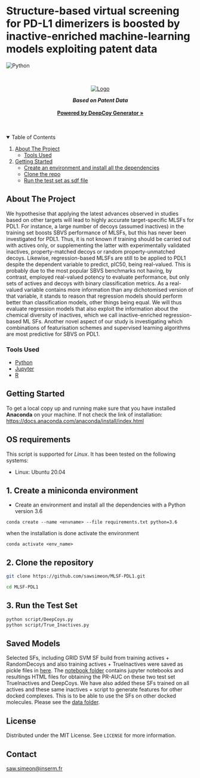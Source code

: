 # Structure-based virtual screening for PD-L1 dimerizers is boosted by inactive-enriched machine-learning models exploiting patent data

<!--
*** Thanks for checking out the Best-README-Template. If you have a suggestion
*** that would make this better, please fork the repo and create a pull request
*** or simply open an issue with the tag "enhancement".
*** Thanks again! Now go create something AMAZING! :D
-->


<!-- PROJECT SHIELDS -->
<!--
*** I'm using markdown "reference style" links for readability.
*** Reference links are enclosed in brackets [ ] instead of parentheses ( ).
*** See the bottom of this document for the declaration of the reference variables
*** for contributors-url, forks-url, etc. This is an optional, concise syntax you may use.
*** https://www.markdownguide.org/basic-syntax/#reference-style-links
-->
![Python][python-shield]


<!-- PROJECT LOGO -->
<br />
<p align="center">
  <a href="https://github.com/othneildrew/Best-README-Template">
    <img src="https://github.com/sawsimeon/MLSF-PDL1/blob/main/MLSF_PDL1_logo.png.png" alt="Logo" >
  </a>


  <p align="center">
    <span style="font-weight:bold; font-style:italic">Based on Patent Data </span> 
    <br />
    <br>
    <a href="https://academic.oup.com/bioinformatics/article/37/15/2134/6126797"><strong>Powered by DeepCoy Generator »</strong></a><br>
    <br />
    <br />

  </p>
</p>



<!-- TABLE OF CONTENTS -->
<details open="open">
  <summary>Table of Contents</summary>
  <ol>
    <li>
      <a href="#about-the-project">About The Project</a>
      <ul>
        <li><a href="#tools-used">Tools Used</a></li>
      </ul>
    </li>
    <li>
      <a href="#getting-started">Getting Started</a>
      <ul>
        <li><a href="#conda">Create an environment and install all the dependencies</a></li>
        <li><a href="#clone">Clone the repo</a></li>
        <li><a href="#Running">Run the test set as sdf file</a></li>
      </ul>
    </li>
</details>



<!-- ABOUT THE PROJECT -->
## About The Project
We hypothesise that applying the latest advances observed in studies based on other targets will lead to highly accurate target-specific MLSFs for PDL1. For instance, a large number of decoys (assumed inactives) in the training set boosts SBVS performance of MLSFs, but this has never been investigated for PDL1. Thus, it is not known if training should be carried out with actives only, or supplementing the latter with experimentally validated inactives, property-matched decoys or random property-unmatched decoys. Likewise, regression-based MLSFs are still to be applied to PDL1 despite the dependent variable to predict, pIC50, being real-valued. This is probably due to the most popular SBVS benchmarks not having, by contrast, employed real-valued potency to evaluate performance, but only sets of actives and decoys with binary classification metrics. As a real-valued variable contains more information than any dichotomised version of that variable, it stands to reason that regression models should perform better than classification models, other things being equal. We will thus evaluate regression models that also exploit the information about the chemical diversity of inactives, which we call inactive-enriched regression-based ML SFs. Another novel aspect of our study is investigating which combinations of featurisation schemes and supervised learning algorithms are most predictive for SBVS on PDL1. 

### Tools Used

* [Python](https://www.python.org/)
* [Jupyter](https://jupyter.org/)
* [R](https://www.r-project.org/)




<!-- GETTING STARTED -->
## Getting Started

To get a local copy up and running make sure that you have installed **Anaconda** on your machine. If not check the link of installation: https://docs.anaconda.com/anaconda/install/index.html 

  ## OS requirements
  This script is supported for *Linux*. It has been tested on the following systems:
  + Linux: Ubuntu 20.04
  
  
## 1. <span id="conda">Create a miniconda environment</span> 
* Create an environment and install all the dependencies with a Python version 3.6

```{sh}
conda create --name <envname> --file requirements.txt python=3.6
```
when the installation is done activate the environment
```{sh}
conda activate <env_name>
```

## 2. <span id="clone">Clone the repository</span>  

  ```sh
  git clone https://github.com/sawsimeon/MLSF-PDL1.git
  
  cd MLSF-PDL1
  ```

## 3. <span id="Running">Run the Test Set</span>
   ```sh
   python script/DeepCoys.py
   python script/True_Inactives.py
   ```

## Saved Models
  
Selected SFs, including GRID SVM SF build from training actives + RandomDecoys and also training actives + TrueInactives were saved as pickle files in [here](https://github.com/sawsimeon/MLSF-PDL1/tree/main/models). The [notebook folder](https://github.com/sawsimeon/MLSF-PDL1/tree/main/notebooks) contains jupyter notebooks and resultings HTML files for obtaining the PR-AUC on these two test set TrueInactives and DeepCoys. We have also added these SFs trained on all actives and these same inactives + script to generate features for other docked complexes. This is to be able to use the SFs on other docked molecules. Please see the [data folder](https://github.com/sawsimeon/MLSF-PDL1/tree/main/data).  


<!-- LICENSE -->
## License

Distributed under the MIT License. See `LICENSE` for more information.



<!-- CONTACT -->
## Contact


saw.simeon@inserm.fr






<!-- MARKDOWN LINKS & IMAGES -->
<!-- https://www.markdownguide.org/basic-syntax/#reference-style-links -->
[python-shield]:https://img.shields.io/badge/Python-3.6-blue?style=for-the-badge&logo=python
[license-shield]: https://img.shields.io/badge/django-3.0.3-blue?style=for-the-badge&logo=django
[license-url]: https://www.djangoproject.com/
[linkedin-shield]:https://img.shields.io/badge/Bootstrap-4-blue?style=for-the-badge&logo=bootstrap
[linkedin-url]: https://getbootstrap.com/
[jquery]: https://img.shields.io/badge/jquery-blue?style=for-the-badge&logo=jquery
[jquery-url]: https://jquery.com/
[product-screenshot]: images/screenshot.png
